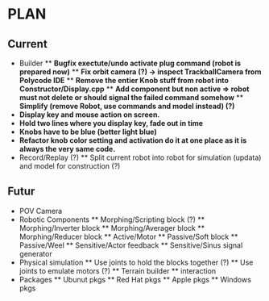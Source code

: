 # PLAN

## Current
* Builder
** __Bugfix exectute/undo activate plug command (robot is prepared now)__
** __Fix orbit camera (?) -> inspect TrackballCamera from Polycode IDE__
** __Remove the entier Knob stuff from robot into Constructor/Display.cpp__
** __Add component but non active => robot must not delete or should signal the failed command somehow__ 
** __Simplify (remove Robot, use commands and model instead) (?)__
* __Display key and mouse action on screen.__
* __Hold two lines where you display key, fade out in time__
* __Knobs have to be blue (better light blue)__
* __Refactor knob color setting and activation do it at one place as it is always the very same code.__
* Record/Replay (?)
** Split current robot into robot for simulation (updata) and model for construction (?)

## Futur
* POV Camera
* Robotic Components
** Morphing/Scripting block (?)
** Morphing/Inverter block
** Morphing/Averager block
** Morphing/Reducer block
** Active/Motor
** Passive/Soft block
** Passive/Weel
** Sensitive/Actor feedback
** Sensitive/Sinus signal generator 
* Physical simulation
** Use joints to hold the blocks together (?)
** Use joints to emulate motors (?)
** Terrain builder
** interaction
* Packages
** Ubunut pkgs
** Red Hat pkgs
** Apple pkgs
** Windows pkgs
